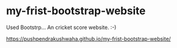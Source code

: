 # my-frist-bootstrap-website

Used Bootstrp... An cricket score website. :-)

https://pushpendrakushwaha.github.io/my-frist-bootstrap-website/
